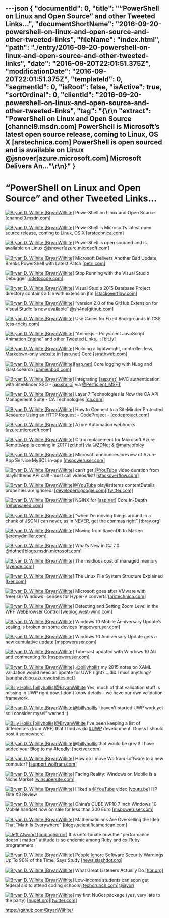 ---json
{
  "documentId": 0,
  "title": "“PowerShell on Linux and Open Source” and other Tweeted Links…",
  "documentShortName": "2016-09-20-powershell-on-linux-and-open-source-and-other-tweeted-links",
  "fileName": "index.html",
  "path": "./entry/2016-09-20-powershell-on-linux-and-open-source-and-other-tweeted-links",
  "date": "2016-09-20T22:01:51.375Z",
  "modificationDate": "2016-09-20T22:01:51.375Z",
  "templateId": 0,
  "segmentId": 0,
  "isRoot": false,
  "isActive": true,
  "sortOrdinal": 0,
  "clientId": "2016-09-20-powershell-on-linux-and-open-source-and-other-tweeted-links",
  "tag": "{\r\n  \"extract\": \"PowerShell on Linux and Open Source [channel9.msdn.com] PowerShell is Microsoft’s latest open source release, coming to Linux, OS X [arstechnica.com] PowerShell is open sourced and is available on Linux @jsnover[azure.microsoft.com] Microsoft Delivers An...\"\r\n}"
}
---

# “PowerShell on Linux and Open Source” and other Tweeted Links…

[<img alt="Bryan D. Wilhite [BryanWilhite]" src="https://songhay.blob.core.windows.net/shared-social-twitter/BryanWilhite.jpeg">](http://songhayblog.azurewebsites.net/ "Bryan D. Wilhite [BryanWilhite]") PowerShell on Linux and Open Source [[channel9.msdn.com]](https://channel9.msdn.com/Blogs/hybrid-it-management/PowerShell-on-Linux-and-Open-Source)

[<img alt="Bryan D. Wilhite [BryanWilhite]" src="https://songhay.blob.core.windows.net/shared-social-twitter/BryanWilhite.jpeg">](http://songhayblog.azurewebsites.net/ "Bryan D. Wilhite [BryanWilhite]") PowerShell is Microsoft’s latest open source release, coming to Linux, OS X [[arstechnica.com]](http://arstechnica.com/information-technology/2016/08/powershell-is-microsofts-latest-open-source-release-coming-to-linux-os-x/)

[<img alt="Bryan D. Wilhite [BryanWilhite]" src="https://songhay.blob.core.windows.net/shared-social-twitter/BryanWilhite.jpeg">](http://songhayblog.azurewebsites.net/ "Bryan D. Wilhite [BryanWilhite]") PowerShell is open sourced and is available on Linux [@jsnover](http://twitter.com/jsnover)[[azure.microsoft.com]](https://azure.microsoft.com/en-us/blog/powershell-is-open-sourced-and-is-available-on-linux/)

[<img alt="Bryan D. Wilhite [BryanWilhite]" src="https://songhay.blob.core.windows.net/shared-social-twitter/BryanWilhite.jpeg">](http://songhayblog.azurewebsites.net/ "Bryan D. Wilhite [BryanWilhite]") Microsoft Delivers Another Bad Update, Breaks PowerShell with Latest Patch [[petri.com]](https://www.petri.com/microsoft-delivers-another-bad-update-breaks-powershell-latest-patch)

[<img alt="Bryan D. Wilhite [BryanWilhite]" src="https://songhay.blob.core.windows.net/shared-social-twitter/BryanWilhite.jpeg">](http://songhayblog.azurewebsites.net/ "Bryan D. Wilhite [BryanWilhite]") Stop Running with the Visual Studio Debugger [[odetocode.com]](http://odetocode.com/blogs/scott/archive/2016/08/16/stop-running-with-the-visual-studio-debugger.aspx)

[<img alt="Bryan D. Wilhite [BryanWilhite]" src="https://songhay.blob.core.windows.net/shared-social-twitter/BryanWilhite.jpeg">](http://songhayblog.azurewebsites.net/ "Bryan D. Wilhite [BryanWilhite]") Visual Studio 2015 Database Project directory contains a file with extension jfm [[stackoverflow.com]](http://stackoverflow.com/q/37704514/22944?stw=2)

[<img alt="Bryan D. Wilhite [BryanWilhite]" src="https://songhay.blob.core.windows.net/shared-social-twitter/BryanWilhite.jpeg">](http://songhayblog.azurewebsites.net/ "Bryan D. Wilhite [BryanWilhite]") “version 2.0 of the GitHub Extension for Visual Studio is now available” [@sh4na](http://twitter.com/sh4na)[[github.com]](https://github.com/blog/2232-github-extension-for-visual-studio-2-0-is-now-available)

[<img alt="Bryan D. Wilhite [BryanWilhite]" src="https://songhay.blob.core.windows.net/shared-social-twitter/BryanWilhite.jpeg">](http://songhayblog.azurewebsites.net/ "Bryan D. Wilhite [BryanWilhite]") Use Cases for Fixed Backgrounds in CSS [[css-tricks.com]](https://css-tricks.com/use-cases-fixed-backgrounds-css/)

[<img alt="Bryan D. Wilhite [BryanWilhite]" src="https://songhay.blob.core.windows.net/shared-social-twitter/BryanWilhite.jpeg">](http://songhayblog.azurewebsites.net/ "Bryan D. Wilhite [BryanWilhite]") “Anime.js – Polyvalent JavaScript Animation Engine” and other Tweeted Links…: [[bit.ly]](http://bit.ly/2bGAzjR)

[<img alt="Bryan D. Wilhite [BryanWilhite]" src="https://songhay.blob.core.windows.net/shared-social-twitter/BryanWilhite.jpeg">](http://songhayblog.azurewebsites.net/ "Bryan D. Wilhite [BryanWilhite]") Building a lightweight, controller-less, Markdown-only website in [[asp.net]](http://ASP.NET) Core [[strathweb.com]](http://www.strathweb.com/2016/08/building-a-lightweight-controller-less-markdown-only-website-in-asp-net-core/)

[<img alt="Bryan D. Wilhite [BryanWilhite]" src="https://songhay.blob.core.windows.net/shared-social-twitter/BryanWilhite.jpeg">](http://songhayblog.azurewebsites.net/ "Bryan D. Wilhite [BryanWilhite]")[[asp.net]](http://ASP.NET) Core logging with NLog and Elasticsearch [[damienbod.com]](https://damienbod.com/2016/08/20/asp-net-core-logging-with-nlog-and-elasticsearch/)

[<img alt="Bryan D. Wilhite [BryanWilhite]" src="https://songhay.blob.core.windows.net/shared-social-twitter/BryanWilhite.jpeg">](http://songhayblog.azurewebsites.net/ "Bryan D. Wilhite [BryanWilhite]") Integrating [[asp.net]](http://ASP.NET) MVC authentication with SiteMinder SSO - [[go.shr.lc]](http://go.shr.lc/2bIKwA5) via [@Perficient_MSFT](http://twitter.com/Perficient_MSFT)

[<img alt="Bryan D. Wilhite [BryanWilhite]" src="https://songhay.blob.core.windows.net/shared-social-twitter/BryanWilhite.jpeg">](http://songhayblog.azurewebsites.net/ "Bryan D. Wilhite [BryanWilhite]") Layer 7 Technologies is Now the CA API Management Suite - CA Technologies [[ca.com]](http://www.ca.com/us/lpg/layer-7-redirects.aspx#.V7ZPgCVMqRw.twitter)

[<img alt="Bryan D. Wilhite [BryanWilhite]" src="https://songhay.blob.core.windows.net/shared-social-twitter/BryanWilhite.jpeg">](http://songhayblog.azurewebsites.net/ "Bryan D. Wilhite [BryanWilhite]") How to Connect to a SiteMinder Protected Resource Using an HTTP Request - CodeProject - [[codeproject.com]](http://www.codeproject.com/Articles/80314/How-to-Connect-to-a-SiteMinder-Protected-Resource)

[<img alt="Bryan D. Wilhite [BryanWilhite]" src="https://songhay.blob.core.windows.net/shared-social-twitter/BryanWilhite.jpeg">](http://songhayblog.azurewebsites.net/ "Bryan D. Wilhite [BryanWilhite]") Azure Automation webhooks [[azure.microsoft.com]](https://azure.microsoft.com/en-us/documentation/articles/automation-webhooks/)

[<img alt="Bryan D. Wilhite [BryanWilhite]" src="https://songhay.blob.core.windows.net/shared-social-twitter/BryanWilhite.jpeg">](http://songhayblog.azurewebsites.net/ "Bryan D. Wilhite [BryanWilhite]") Citrix replacement for Microsoft Azure RemoteApp is coming in 2017 [[zd.net]](http://zd.net/2aYE0ky) via [@ZDNet](http://twitter.com/ZDNet) & [@maryjofoley](http://twitter.com/maryjofoley)

[<img alt="Bryan D. Wilhite [BryanWilhite]" src="https://songhay.blob.core.windows.net/shared-social-twitter/BryanWilhite.jpeg">](http://songhayblog.azurewebsites.net/ "Bryan D. Wilhite [BryanWilhite]") Microsoft announces preview of Azure App Service MySQL in-app [[mspoweruser.com]](http://mspoweruser.com/microsoft-announces-preview-azure-app-service-mysql-app/)

[<img alt="Bryan D. Wilhite [BryanWilhite]" src="https://songhay.blob.core.windows.net/shared-social-twitter/BryanWilhite.jpeg">](http://songhayblog.azurewebsites.net/ "Bryan D. Wilhite [BryanWilhite]") can’t get [@YouTube](http://twitter.com/YouTube) video duration from playlistItems API call! -must call videos/list! [[stackoverflow.com]](http://stackoverflow.com/questions/15596753/youtube-api-v3-how-to-get-video-durations)

[<img alt="Bryan D. Wilhite [BryanWilhite]" src="https://songhay.blob.core.windows.net/shared-social-twitter/BryanWilhite.jpeg">](http://songhayblog.azurewebsites.net/ "Bryan D. Wilhite [BryanWilhite]")[@YouTube](http://twitter.com/YouTube) playlistItems contentDetails properties are ignored! [[developers.google.com]](https://developers.google.com/youtube/v3/docs/playlistItems/list)[[twitter.com]](https://twitter.com/BryanWilhite/status/768614277427044352/photo/1)

[<img alt="Bryan D. Wilhite [BryanWilhite]" src="https://songhay.blob.core.windows.net/shared-social-twitter/BryanWilhite.jpeg">](http://songhayblog.azurewebsites.net/ "Bryan D. Wilhite [BryanWilhite]") NGINX for [[asp.net]](http://ASP.NET) Core In-Depth [[rehansaeed.com]](http://rehansaeed.com/nginx-asp-net-core-depth/)

[<img alt="Bryan D. Wilhite [BryanWilhite]" src="https://songhay.blob.core.windows.net/shared-social-twitter/BryanWilhite.jpeg">](http://songhayblog.azurewebsites.net/ "Bryan D. Wilhite [BryanWilhite]") “when I’m mov­ing things around in a chunk of JSON I can nev­er, as in NEVER, get the com­mas right” [[tbray.org]](https://www.tbray.org/ongoing/When/201x/2016/08/20/Fixing-JSON)

[<img alt="Bryan D. Wilhite [BryanWilhite]" src="https://songhay.blob.core.windows.net/shared-social-twitter/BryanWilhite.jpeg">](http://songhayblog.azurewebsites.net/ "Bryan D. Wilhite [BryanWilhite]") Moving from RavenDb to Marten [[jeremydmiller.com]](https://jeremydmiller.com/2016/08/18/moving-from-ravendb-to-marten/)

[<img alt="Bryan D. Wilhite [BryanWilhite]" src="https://songhay.blob.core.windows.net/shared-social-twitter/BryanWilhite.jpeg">](http://songhayblog.azurewebsites.net/ "Bryan D. Wilhite [BryanWilhite]") What’s New in C# 7.0 [@dotnet](http://twitter.com/dotnet)[[blogs.msdn.microsoft.com]](https://blogs.msdn.microsoft.com/dotnet/2016/08/24/whats-new-in-csharp-7-0/)

[<img alt="Bryan D. Wilhite [BryanWilhite]" src="https://songhay.blob.core.windows.net/shared-social-twitter/BryanWilhite.jpeg">](http://songhayblog.azurewebsites.net/ "Bryan D. Wilhite [BryanWilhite]") The insidious cost of managed memory [[ayende.com]](https://ayende.com/blog/175047/production-postmortem-the-insidious-cost-of-managed-memory)

[<img alt="Bryan D. Wilhite [BryanWilhite]" src="https://songhay.blob.core.windows.net/shared-social-twitter/BryanWilhite.jpeg">](http://songhayblog.azurewebsites.net/ "Bryan D. Wilhite [BryanWilhite]") The Linux File System Structure Explained [[lxer.com]](http://lxer.com/module/newswire/ext_link.php?rid=233021)

[<img alt="Bryan D. Wilhite [BryanWilhite]" src="https://songhay.blob.core.windows.net/shared-social-twitter/BryanWilhite.jpeg">](http://songhayblog.azurewebsites.net/ "Bryan D. Wilhite [BryanWilhite]") Microsoft goes after VMware with free(ish) Windows licenses for Hyper-V converts [[arstechnica.com]](http://arstechnica.com/information-technology/2016/08/microsoft-goes-after-vmware-with-freeish-windows-licenses-for-hyper-v-converts/)

[<img alt="Bryan D. Wilhite [BryanWilhite]" src="https://songhay.blob.core.windows.net/shared-social-twitter/BryanWilhite.jpeg">](http://songhayblog.azurewebsites.net/ "Bryan D. Wilhite [BryanWilhite]") Detecting and Setting Zoom Level in the WPF WebBrowser Control [[weblog.west-wind.com]](https://weblog.west-wind.com/posts/2016/Aug/22/Detecting-and-Setting-Zoom-Level-in-the-WPF-WebBrowser-Control)

[<img alt="Bryan D. Wilhite [BryanWilhite]" src="https://songhay.blob.core.windows.net/shared-social-twitter/BryanWilhite.jpeg">](http://songhayblog.azurewebsites.net/ "Bryan D. Wilhite [BryanWilhite]") Windows 10 Mobile Anniversary Update’s scaling is broken on some devices [[mspoweruser.com]](http://mspoweruser.com/windows-10-mobile-anniversary-updates-scaling-is-broken-on-some-devices/)

[<img alt="Bryan D. Wilhite [BryanWilhite]" src="https://songhay.blob.core.windows.net/shared-social-twitter/BryanWilhite.jpeg">](http://songhayblog.azurewebsites.net/ "Bryan D. Wilhite [BryanWilhite]") Windows 10 Anniversary Update gets a new cumulative update [[mspoweruser.com]](http://mspoweruser.com/windows-10-anniversary-update-gets-a-new-cumulative-update/)

[<img alt="Bryan D. Wilhite [BryanWilhite]" src="https://songhay.blob.core.windows.net/shared-social-twitter/BryanWilhite.jpeg">](http://songhayblog.azurewebsites.net/ "Bryan D. Wilhite [BryanWilhite]") Tubecast updated with Windows 10 AU and commenting fix [[mspoweruser.com]](http://mspoweruser.com/tubecast-updated-with-windows-10-au-and-commenting-fix/)

[<img alt="Bryan D. Wilhite [BryanWilhite]" src="https://songhay.blob.core.windows.net/shared-social-twitter/BryanWilhite.jpeg">](http://songhayblog.azurewebsites.net/ "Bryan D. Wilhite [BryanWilhite]") .[@billyhollis](http://twitter.com/billyhollis) my 2015 notes on XAML validation would need an update for UWP right? ...did I miss anything? [[songhayblog.azurewebsites.net]](http://songhayblog.azurewebsites.net/#/entry/songhay-studio-finally-some-flippant-remarks-about-xaml-validation)

[<img alt="Billy Hollis [billyhollis]" src="https://songhay.blob.core.windows.net/shared-social-twitter/billyhollis.jpeg">](http://billyhollis.com/ "Billy Hollis [billyhollis]")[@BryanWilhite](http://twitter.com/BryanWilhite) Yes, much of that validation stuff is missing in UWP right now. I don't know details - we have our own validation framework.

[<img alt="Bryan D. Wilhite [BryanWilhite]" src="https://songhay.blob.core.windows.net/shared-social-twitter/BryanWilhite.jpeg">](http://songhayblog.azurewebsites.net/ "Bryan D. Wilhite [BryanWilhite]")[@billyhollis](http://twitter.com/billyhollis) i haven't started UWP work yet so i consider myself warned :)

[<img alt="Billy Hollis [billyhollis]" src="https://songhay.blob.core.windows.net/shared-social-twitter/billyhollis.jpeg">](http://billyhollis.com/ "Billy Hollis [billyhollis]")[@BryanWilhite](http://twitter.com/BryanWilhite) I've been keeping a list of differences (from WPF) that I find as do [#UWP](http://twitter.com/search?q=%23UWP) development. Guess I should post it somewhere.

[<img alt="Bryan D. Wilhite [BryanWilhite]" src="https://songhay.blob.core.windows.net/shared-social-twitter/BryanWilhite.jpeg">](http://songhayblog.azurewebsites.net/ "Bryan D. Wilhite [BryanWilhite]")[@billyhollis](http://twitter.com/billyhollis) that would be great! I have added your Blog to my [#feedly](http://twitter.com/search?q=%23feedly): [[nextver.com]](http://nextver.com/site/blog/)

[<img alt="Bryan D. Wilhite [BryanWilhite]" src="https://songhay.blob.core.windows.net/shared-social-twitter/BryanWilhite.jpeg">](http://songhayblog.azurewebsites.net/ "Bryan D. Wilhite [BryanWilhite]") How do I move Wolfram software to a new computer? [[support.wolfram.com]](http://support.wolfram.com/kb/12412)

[<img alt="Bryan D. Wilhite [BryanWilhite]" src="https://songhay.blob.core.windows.net/shared-social-twitter/BryanWilhite.jpeg">](http://songhayblog.azurewebsites.net/ "Bryan D. Wilhite [BryanWilhite]") Facing Reality: Windows on Mobile is a Niche Market [[winsupersite.com]](http://winsupersite.com/windows-phone/facing-reality-windows-mobile-niche-market)

[<img alt="Bryan D. Wilhite [BryanWilhite]" src="https://songhay.blob.core.windows.net/shared-social-twitter/BryanWilhite.jpeg">](http://songhayblog.azurewebsites.net/ "Bryan D. Wilhite [BryanWilhite]") I liked a [@YouTube](http://twitter.com/YouTube) video [[youtu.be]](http://youtu.be/mxqfIPWJwBg?a) HP Elite X3 Review

[<img alt="Bryan D. Wilhite [BryanWilhite]" src="https://songhay.blob.core.windows.net/shared-social-twitter/BryanWilhite.jpeg">](http://songhayblog.azurewebsites.net/ "Bryan D. Wilhite [BryanWilhite]") China’s CUBE WP10 7 inch Windows 10 Mobile handset now on sale for less than 300 Euro [[mspoweruser.com]](http://mspoweruser.com/chinas-cube-7-inch-wp10-windows-10-mobile-handset-now-on-sale-for-less-than-300-euro/)

[<img alt="Bryan D. Wilhite [BryanWilhite]" src="https://songhay.blob.core.windows.net/shared-social-twitter/BryanWilhite.jpeg">](http://songhayblog.azurewebsites.net/ "Bryan D. Wilhite [BryanWilhite]") Mathematicians Are Overselling the Idea That "Math Is Everywhere" [[blogs.scientificamerican.com]](http://blogs.scientificamerican.com/guest-blog/mathematicians-are-overselling-the-idea-that-math-is-everywhere/?WT.mc_id=SA_FB_MATH_BLOG)

[<img alt="Jeff Atwood [codinghorror]" src="https://songhay.blob.core.windows.net/shared-social-twitter/codinghorror.png">](http://blog.codinghorror.com/ "Jeff Atwood [codinghorror]") It is unfortunate how the "performance doesn't matter" attitude is so endemic among Ruby and ex-Ruby programmers.

[<img alt="Bryan D. Wilhite [BryanWilhite]" src="https://songhay.blob.core.windows.net/shared-social-twitter/BryanWilhite.jpeg">](http://songhayblog.azurewebsites.net/ "Bryan D. Wilhite [BryanWilhite]") People Ignore Software Security Warnings Up To 90% of the Time, Says Study [[news.slashdot.org]](https://news.slashdot.org/story/16/08/17/2157254/people-ignore-software-security-warnings-up-to-90-of-the-time-says-study?utm_source=feedly1.0mainlinkanon&utm_medium=feed)

[<img alt="Bryan D. Wilhite [BryanWilhite]" src="https://songhay.blob.core.windows.net/shared-social-twitter/BryanWilhite.jpeg">](http://songhayblog.azurewebsites.net/ "Bryan D. Wilhite [BryanWilhite]") What Great Listeners Actually Do [[hbr.org]](https://hbr.org/2016/07/what-great-listeners-actually-do)

[<img alt="Bryan D. Wilhite [BryanWilhite]" src="https://songhay.blob.core.windows.net/shared-social-twitter/BryanWilhite.jpeg">](http://songhayblog.azurewebsites.net/ "Bryan D. Wilhite [BryanWilhite]") Low-income students can soon get federal aid to attend coding schools [[techcrunch.com]](https://techcrunch.com/2016/08/18/low-income-students-will-soon-be-able-to-get-federal-aid-to-attend-coding-bootcamps/)[@iayori](http://twitter.com/iayori)

[<img alt="Bryan D. Wilhite [BryanWilhite]" src="https://songhay.blob.core.windows.net/shared-social-twitter/BryanWilhite.jpeg">](http://songhayblog.azurewebsites.net/ "Bryan D. Wilhite [BryanWilhite]") my first NuGet package (yes, very late to the party) [[nuget.org]](https://www.nuget.org/packages/SonghayCore/)[[twitter.com]](https://twitter.com/BryanWilhite/status/768946970891124736/photo/1)

<https://github.com/BryanWilhite/>
